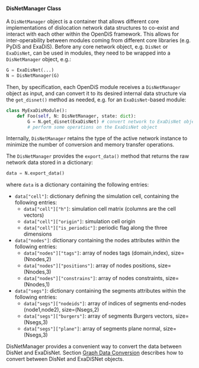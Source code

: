 #### DisNetManager Class

A `DisNetManager` object is a container that allows different core implementations of dislocation network data structures to co-exist and interact with each other within the OpenDiS framework. This allows for inter-operability between modules coming from different core libraries (e.g. PyDiS and ExaDiS). Before any core network object, e.g. `DisNet` or `ExaDisNet`, can be used in modules, they need to be wrapped into a `DisNetManager` object, e.g.:
```python
G = ExaDisNet(...)
N = DisNetManager(G)
```
Then, by specification, each OpenDiS module receives a `DisNetManager` object as input, and can convert it to its desired internal data structure via the `get_disnet()` method as needed, e.g. for an `ExaDisNet`-based module:
```python
class MyExaDisModule():
    def Foo(self, N: DisNetManager, state: dict):
        G = N.get_disnet(ExaDisNet) # convert network to ExaDisNet object
        # perform some operations on the ExaDisNet object
```
Internally, `DisNetManager` retains the type of the active network instance to minimize the number of conversion and memory transfer operations.

The `DisNetManager` provides the `export_data()` method that returns the raw network data stored in a dictionary:
```python
data = N.export_data()
```
where `data` is a dictionary containing the following entries:
* `data["cell"]`: dictionary defining the simulation cell, containing the following entries:
    - `data["cell"]["h"]`: simulation cell matrix (columns are the cell vectors)
    - `data["cell"]["origin"]`: simulation cell origin
    - `data["cell"]["is_periodic"]`: periodic flag along the three dimensions
* `data["nodes"]`: dictionary containing the nodes attributes within the following entries:
    - `data["nodes"]["tags"]`: array of nodes tags (domain,index), size=(Nnodes,2)
    - `data["nodes"]["positions"]`: array of nodes positions, size=(Nnodes,3)
    - `data["nodes"]["constrains"]`: array of nodes constraints, size=(Nnodes,1)
* `data["segs"]`: dictionary containing the segments attributes within the following entries:
    - `data["segs"]["nodeids"]`: array of indices of segments end-nodes (node1,node2), size=(Nsegs,2)
    - `data["segs"]["burgers"]`: array of segments Burgers vectors, size=(Nsegs,3)
    - `data["segs"]["plane"]`: array of segments plane normal, size=(Nsegs,3)

DisNetManager provides a convenient way to convert the data between DisNet and ExaDisNet.
Section [Graph Data Conversion](../../tutorials/frank_read_src/graph_data_conversion.md) describes how to convert between DisNet and ExaDiSNet objects.

